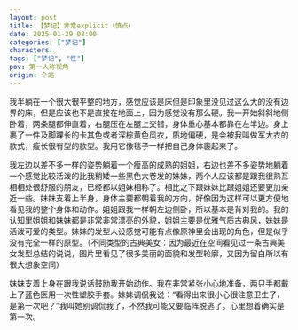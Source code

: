 ```yaml
---
layout: post
title: 【梦记】非常explicit（慎点）
date: 2025-01-29 08:00
categories: ["梦记"]
characters: 
tags: ["梦记", "性"]
pov: 第一人称视角
origin: 个站
---
```


我半躺在一个很大很平整的地方，感觉应该是床但是印象里没见过这么大的没有边界的床，但是应该也不是直接在地面上，因为感觉没有那么硬。我一开始斜斜地侧卧着，两条腿都伸直着，右腿压在左腿上交错，身体重心基本都靠在左半边。身上裹了一件及脚踝长的卡其色或者深棕黄色风衣，质地偏硬，是会被我叫做军大衣的款式，瘦长很有型的款型。我用它像毯子一样把自己身体裹起来了。

我左边以差不多一样的姿势躺着一个瘦高的成熟的姐姐，右边也差不多姿势地躺着一个感觉比较活泼的比我稍矮一些黑色大卷发的妹妹，两个人应该都是跟我很熟互相相处很舒服的朋友，已经都以姐妹相称了。相比之下跟妹妹比跟姐姐还要更加亲近一些。妹妹支着上半身，身体主要都朝着我的方向，好像因为这样可以更方便地看见我的整个身体和动作。姐姐跟我一样朝左边侧卧，所以基本是背对我的。我的认知里姐姐和妹妹都是非常非常漂亮的外貌，姐姐主要是优雅气质古典风，妹妹是活泼可爱的类型。妹妹的发型人设感觉可能有点像原神里会出现的角色，但是似乎没有完全一样的原型。（不同类型的古典美女：因为最近在空间看见过一条古典美女发型总结的说说，图片里看见了很多美丽的面貌和发型轮廓，又因为留白所以有很大想象空间）

妹妹支着上身在跟我说话鼓励我开始动作。我在非常紧张小心地准备，两只手都戴上了蓝色医用一次性塑胶手套。妹妹调侃我说：“看得出来很小心很注意卫生了，是第一次吧？”我叫她别调侃我了，不然我可能又要临阵脱逃了。心里想着确实是第一次。

<p style="color: #0000; text-indent: 2em">我用戴塑胶手套的手撕开了左手一个避孕套，套到左手指尖上，右手把裹着腿的风衣下摆掀开。两条腿都是光裸的没穿长裤，非常修长，很白很直，是可以在二次元游戏漫画里经常看见的标准美丽的（但不符合三次元真实肌肉分布的）那种美腿，（可能是我潜意识里悄悄希望我的腿会是的样子但一般不会承认）。我靠腹肌力量稍微弯起上半身看自己腿的视角更像是第三人称视角看漫画的腿，而不是看自己的腿。</p>

<p style="color: #0000; text-indent: 2em">然后我分开两条腿，折叠成porn里会有的那种doi暗示意味非常重的M形，右手隔着还穿着的一层裤子开始摸下身。一边摸的时候一边心里在想那里现在可能要出血了，就像来例假一样会湿掉，早知道应该在躺的地方下面垫点东西。感觉妹妹在旁边偶尔又有评论或者指导，她是在教我。（最近确实因为感觉快要来例假了所以经常担心把床弄脏）</p>

<p style="color: #0000; text-indent: 2em">然后把最里面一层裤子也拉下来一点了，没有完全脱掉，好像也不是内裤，从我弓着腰的往下探头的视角来看像是一条浅色棉毛裤，在裤缝接触到下身的位置能看见一点被水弄湿的痕迹。我心想还好不是血，但是仍然猜对了会弄湿。再然后感觉应该是用戴了套和手套的左手伸进下身开始探索满足自己了，但是后面的没有什么印象几乎完全不记得了。</p>

<br>

<p style="color: #0000; text-indent: 2em">（意识里非常清晰出现“避孕套”这三个字是因为昨天晚上看过一篇AO3 mature级别的中文同人里出现过，是近期为数不多看下来了的中文文章。而且因为是魈荧，女主可以第一人称代入，可能有脑过比较explicit的画面，所以有了这些。）</p>

